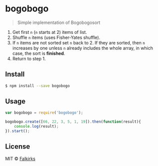 bogobogo
========

> Simple implementation of Bogobogosort

1. Get first `n` (`n` starts at 2) items of list.
2. Shuffle `n` items (uses Fisher-Yates shuffle).
3. If `n` items are not sorted set `n` back to 2. If they are sorted, then `n` increases by one unless `n` already includes the whole array, in which case, the sort is **finished**.
4. Return to step 1.


## Install

```sh
$ npm install --save bogobogo
```


## Usage

```js
var bogobogo = require('bogobogo');

bogobogo.create([66, 22, 3, 5, 1, 19]).then(function(result){
	console.log(result);
}).start();
```


## License

MIT © [Falkirks](falkirks.com)

